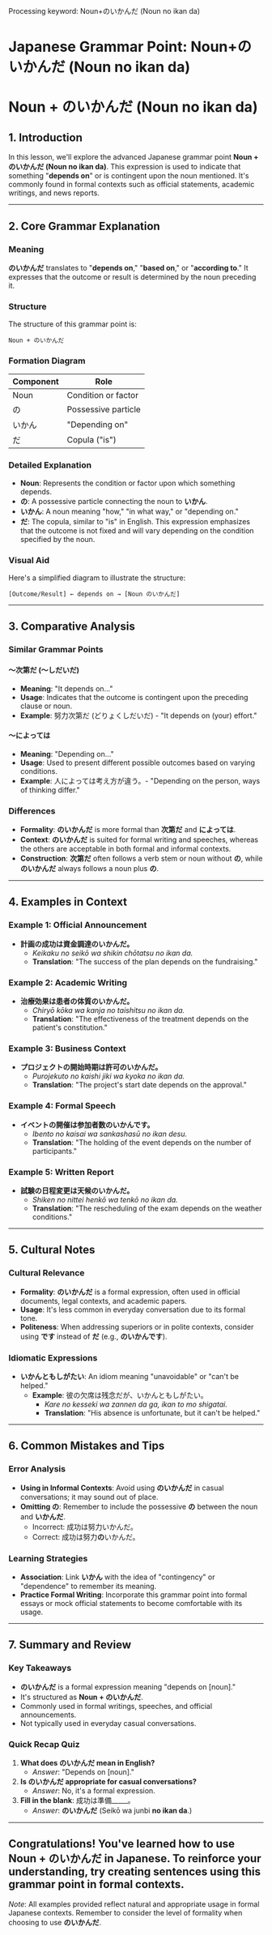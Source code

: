 Processing keyword: Noun+のいかんだ (Noun no ikan da)
# Japanese Grammar Point: Noun+のいかんだ (Noun no ikan da)
# Noun + のいかんだ (Noun no ikan da)
## 1. Introduction
In this lesson, we'll explore the advanced Japanese grammar point **Noun + のいかんだ (Noun no ikan da)**. This expression is used to indicate that something "**depends on**" or is contingent upon the noun mentioned. It's commonly found in formal contexts such as official statements, academic writings, and news reports.

---
## 2. Core Grammar Explanation
### Meaning
**のいかんだ** translates to "**depends on**," "**based on**," or "**according to**." It expresses that the outcome or result is determined by the noun preceding it.
### Structure
The structure of this grammar point is:
```
Noun + のいかんだ
```
### Formation Diagram
| **Component** | **Role**            |
|---------------|---------------------|
| Noun          | Condition or factor |
| の            | Possessive particle |
| いかん        | "Depending on"      |
| だ            | Copula ("is")       |
### Detailed Explanation
- **Noun**: Represents the condition or factor upon which something depends.
- **の**: A possessive particle connecting the noun to **いかん**.
- **いかん**: A noun meaning "how," "in what way," or "depending on."
- **だ**: The copula, similar to "is" in English.
This expression emphasizes that the outcome is not fixed and will vary depending on the condition specified by the noun.
### Visual Aid
Here's a simplified diagram to illustrate the structure:
```
[Outcome/Result] ← depends on → [Noun のいかんだ]
```
---
## 3. Comparative Analysis
### Similar Grammar Points
#### 〜次第だ (〜しだいだ)
- **Meaning**: "It depends on..."
- **Usage**: Indicates that the outcome is contingent upon the preceding clause or noun.
- **Example**: 努力次第だ (どりょくしだいだ) - "It depends on (your) effort."
#### 〜によっては
- **Meaning**: "Depending on..."
- **Usage**: Used to present different possible outcomes based on varying conditions.
- **Example**: 人によっては考え方が違う。- "Depending on the person, ways of thinking differ."
### Differences
- **Formality**: **のいかんだ** is more formal than **次第だ** and **によっては**.
- **Context**: **のいかんだ** is suited for formal writing and speeches, whereas the others are acceptable in both formal and informal contexts.
- **Construction**: **次第だ** often follows a verb stem or noun without **の**, while **のいかんだ** always follows a noun plus **の**.
---
## 4. Examples in Context
### Example 1: Official Announcement
- **計画の成功は資金調達のいかんだ。**
  - *Keikaku no seikō wa shikin chōtatsu no ikan da.*
  - **Translation**: "The success of the plan depends on the fundraising."
### Example 2: Academic Writing
- **治療効果は患者の体質のいかんだ。**
  - *Chiryō kōka wa kanja no taishitsu no ikan da.*
  - **Translation**: "The effectiveness of the treatment depends on the patient's constitution."
### Example 3: Business Context
- **プロジェクトの開始時期は許可のいかんだ。**
  - *Purojekuto no kaishi jiki wa kyoka no ikan da.*
  - **Translation**: "The project's start date depends on the approval."
### Example 4: Formal Speech
- **イベントの開催は参加者数のいかんです。**
  - *Ibento no kaisai wa sankashasū no ikan desu.*
  - **Translation**: "The holding of the event depends on the number of participants."
### Example 5: Written Report
- **試験の日程変更は天候のいかんだ。**
  - *Shiken no nittei henkō wa tenkō no ikan da.*
  - **Translation**: "The rescheduling of the exam depends on the weather conditions."
---
## 5. Cultural Notes
### Cultural Relevance
- **Formality**: **のいかんだ** is a formal expression, often used in official documents, legal contexts, and academic papers.
- **Usage**: It's less common in everyday conversation due to its formal tone.
- **Politeness**: When addressing superiors or in polite contexts, consider using **です** instead of **だ** (e.g., **のいかんです**).
### Idiomatic Expressions
- **いかんともしがたい**: An idiom meaning "unavoidable" or "can't be helped."
  - **Example**: 彼の欠席は残念だが、いかんともしがたい。
    - *Kare no kesseki wa zannen da ga, ikan to mo shigatai.*
    - **Translation**: "His absence is unfortunate, but it can't be helped."
---
## 6. Common Mistakes and Tips
### Error Analysis
- **Using in Informal Contexts**: Avoid using **のいかんだ** in casual conversations; it may sound out of place.
- **Omitting の**: Remember to include the possessive **の** between the noun and **いかんだ**.
  - Incorrect: 成功は努力いかんだ。
  - Correct: 成功は努力**の**いかんだ。
### Learning Strategies
- **Association**: Link **いかん** with the idea of "contingency" or "dependence" to remember its meaning.
- **Practice Formal Writing**: Incorporate this grammar point into formal essays or mock official statements to become comfortable with its usage.
---
## 7. Summary and Review
### Key Takeaways
- **のいかんだ** is a formal expression meaning "depends on [noun]."
- It's structured as **Noun + のいかんだ**.
- Commonly used in formal writings, speeches, and official announcements.
- Not typically used in everyday casual conversations.
### Quick Recap Quiz
1. **What does のいかんだ mean in English?**
   - *Answer*: "Depends on [noun]."
2. **Is のいかんだ appropriate for casual conversations?**
   - *Answer*: No, it's a formal expression.
3. **Fill in the blank**: 成功は準備_____。
   - *Answer*: **のいかんだ** (Seikō wa junbi **no ikan da**.)
---
Congratulations! You've learned how to use **Noun + のいかんだ** in Japanese. To reinforce your understanding, try creating sentences using this grammar point in formal contexts.
---
*Note*: All examples provided reflect natural and appropriate usage in formal Japanese contexts. Remember to consider the level of formality when choosing to use **のいかんだ**.

